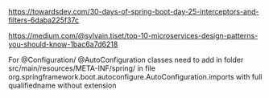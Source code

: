 https://towardsdev.com/30-days-of-spring-boot-day-25-interceptors-and-filters-6daba225f37c


https://medium.com/@sylvain.tiset/top-10-microservices-design-patterns-you-should-know-1bac6a7d6218


For @Configuration/ @AutoConfiguration  classes  need to add in folder src/main/resources/META-INF/spring/ in  file  org.springframework.boot.autoconfigure.AutoConfiguration.imports  with full  qualifiedname without extension
